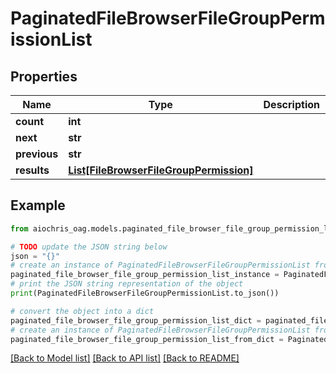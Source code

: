 # PaginatedFileBrowserFileGroupPermissionList


## Properties

Name | Type | Description | Notes
------------ | ------------- | ------------- | -------------
**count** | **int** |  | [optional] 
**next** | **str** |  | [optional] 
**previous** | **str** |  | [optional] 
**results** | [**List[FileBrowserFileGroupPermission]**](FileBrowserFileGroupPermission.md) |  | [optional] 

## Example

```python
from aiochris_oag.models.paginated_file_browser_file_group_permission_list import PaginatedFileBrowserFileGroupPermissionList

# TODO update the JSON string below
json = "{}"
# create an instance of PaginatedFileBrowserFileGroupPermissionList from a JSON string
paginated_file_browser_file_group_permission_list_instance = PaginatedFileBrowserFileGroupPermissionList.from_json(json)
# print the JSON string representation of the object
print(PaginatedFileBrowserFileGroupPermissionList.to_json())

# convert the object into a dict
paginated_file_browser_file_group_permission_list_dict = paginated_file_browser_file_group_permission_list_instance.to_dict()
# create an instance of PaginatedFileBrowserFileGroupPermissionList from a dict
paginated_file_browser_file_group_permission_list_from_dict = PaginatedFileBrowserFileGroupPermissionList.from_dict(paginated_file_browser_file_group_permission_list_dict)
```
[[Back to Model list]](../README.md#documentation-for-models) [[Back to API list]](../README.md#documentation-for-api-endpoints) [[Back to README]](../README.md)


